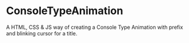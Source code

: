 # ConsoleTypeAnimation
A HTML, CSS &amp; JS way of creating a Console Type Animation with prefix and blinking cursor for a title.

